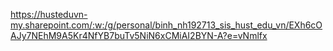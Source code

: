 https://husteduvn-my.sharepoint.com/:w:/g/personal/binh_nh192713_sis_hust_edu_vn/EXh6cOAJy7NEhM9A5Kr4NfYB7buTv5NiN6xCMiAI2BYN-A?e=vNmlfx
 
